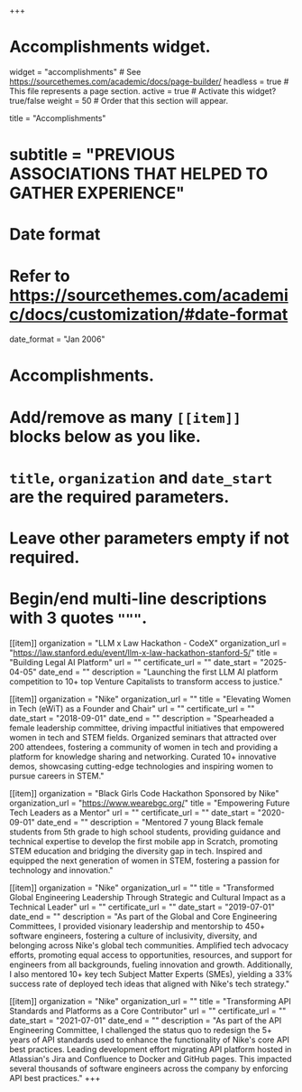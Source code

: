+++
# Accomplishments widget.
widget = "accomplishments"  # See https://sourcethemes.com/academic/docs/page-builder/
headless = true  # This file represents a page section.
active = true  # Activate this widget? true/false
weight = 50  # Order that this section will appear.

title = "Accomplishments"
# subtitle = "PREVIOUS ASSOCIATIONS THAT HELPED TO GATHER EXPERIENCE"

# Date format
#   Refer to https://sourcethemes.com/academic/docs/customization/#date-format
date_format = "Jan 2006"

# Accomplishments.
#   Add/remove as many `[[item]]` blocks below as you like.
#   `title`, `organization` and `date_start` are the required parameters.
#   Leave other parameters empty if not required.
#   Begin/end multi-line descriptions with 3 quotes `"""`.

[[item]]
  organization = "LLM x Law Hackathon - CodeX"
  organization_url = "https://law.stanford.edu/event/llm-x-law-hackathon-stanford-5/"
  title = "Building Legal AI Platform"
  url = ""
  certificate_url = ""
  date_start = "2025-04-05"
  date_end = ""
  description = "Launching the first LLM AI platform competition to 10+ top Venture Capitalists to transform access to justice."

[[item]]
  organization = "Nike"
  organization_url = ""
  title = "Elevating Women in Tech (eWiT) as a Founder and Chair"
  url = ""
  certificate_url = ""
  date_start = "2018-09-01"
  date_end = ""
  description = "Spearheaded a female leadership committee, driving impactful initiatives that empowered women in tech and STEM fields. Organized seminars that attracted over 200 attendees, fostering a community of women in tech and providing a platform for knowledge sharing and networking.  Curated 10+ innovative demos, showcasing cutting-edge technologies and inspiring women to pursue careers in STEM." 
  

[[item]]
  organization = "Black Girls Code Hackathon Sponsored by Nike"
  organization_url = "https://www.wearebgc.org/"
  title = "Empowering Future Tech Leaders as a Mentor"
  url = ""
  certificate_url = ""
  date_start = "2020-09-01"
  date_end = ""
  description = "Mentored 7 young Black female students from 5th grade to high school students, providing guidance and technical expertise to develop the first mobile app in Scratch, promoting STEM education and bridging the diversity gap in tech. Inspired and equipped the next generation of women in STEM, fostering a passion for technology and innovation." 


[[item]]
  organization = "Nike"
  organization_url = ""
  title = "Transformed Global Engineering Leadership Through Strategic and Cultural Impact as a Technical Leader"
  url = ""
  certificate_url = ""
  date_start = "2019-07-01"
  date_end = ""
  description = "As part of the Global and Core Engineering Committees, I provided visionary leadership and mentorship to 450+ software engineers, fostering a culture of inclusivity, diversity, and belonging across Nike's global tech communities. Amplified tech advocacy efforts, promoting equal access to opportunities, resources, and support for engineers from all backgrounds, fueling innovation and growth. Additionally, I also mentored 10+ key tech Subject Matter Experts (SMEs), yielding a 33% success rate of deployed tech ideas that aligned with Nike's tech strategy."

[[item]]
  organization = "Nike"
  organization_url = ""
  title = "Transforming API Standards and Platforms as a Core Contributor"
  url = ""
  certificate_url = ""
  date_start = "2021-07-01"
  date_end = ""
  description = "As part of the API Engineering Committee, I challenged the status quo to redesign the 5+ years of API standards used to enhance the functionality of Nike's core API best practices. Leading development effort migrating API platform hosted in Atlassian's Jira and Confluence to Docker and GitHub pages. This impacted several thousands of software engineers across the company by enforcing API best practices."
+++

